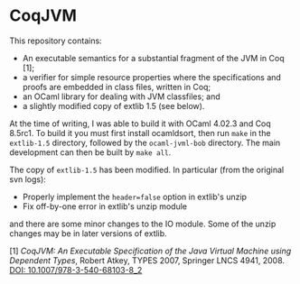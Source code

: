 # CoqJVM

This repository contains:

  - An executable semantics for a substantial fragment of the JVM in Coq \[1\];
  - a verifier for simple resource properties where the specifications and
    proofs are embedded in class files, written in Coq;
  - an OCaml library for dealing with JVM classfiles; and
  - a slightly modified copy of extlib 1.5 (see below).

At the time of writing, I was able to build it with OCaml 4.02.3 and
Coq 8.5rc1.  To build it you must first install ocamldsort, then run `make` in
the `extlib-1.5` directory, followed by the `ocaml-jvml-bob` directory.
The main development can then be built by `make all`.

The copy of `extlib-1.5` has been modified.  In particular (from the original svn
logs):

  - Properly implement the `header=false` option in extlib's unzip
  - Fix off-by-one error in extlib's unzip module

and there are some minor changes to the IO module.  Some of the unzip changes
may be in later versions of extlib.


\[1\] *CoqJVM: An Executable Specification of the Java Virtual Machine using
    Dependent Types*, Robert Atkey, TYPES 2007, Springer LNCS 4941, 2008.
    [DOI: 10.1007/978-3-540-68103-8_2](http://dx.doi.org/10.1007/978-3-540-68103-8_2)

